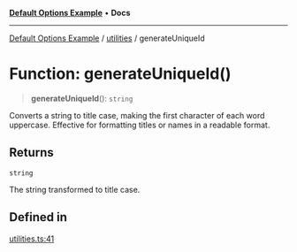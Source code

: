 [**Default Options Example**](../../README.md) • **Docs**

***

[Default Options Example](../../modules.md) / [utilities](../README.md) / generateUniqueId

# Function: generateUniqueId()

> **generateUniqueId**(): `string`

Converts a string to title case, making the first character of each word uppercase.
Effective for formatting titles or names in a readable format.

## Returns

`string`

The string transformed to title case.

## Defined in

[utilities.ts:41](https://github.com/typedoc2md/typedoc-plugin-markdown-examples/blob/main/dummy-api/src/utilities.ts#L41)
